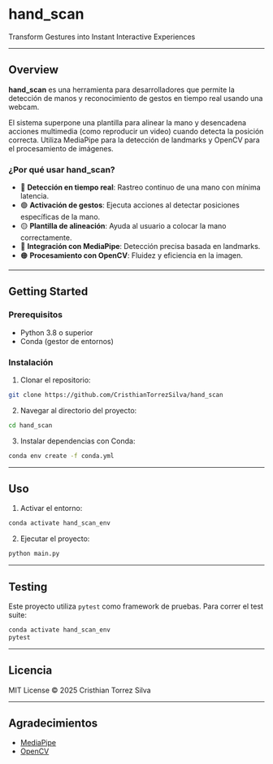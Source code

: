 # hand\_scan

Transform Gestures into Instant Interactive Experiences

---

## Overview

**hand\_scan** es una herramienta para desarrolladores que permite la detección de manos y reconocimiento de gestos en tiempo real usando una webcam.

El sistema superpone una plantilla para alinear la mano y desencadena acciones multimedia (como reproducir un video) cuando detecta la posición correcta. Utiliza MediaPipe para la detección de landmarks y OpenCV para el procesamiento de imágenes.

### ¿Por qué usar hand\_scan?

* 🔵 **Detección en tiempo real**: Rastreo continuo de una mano con mínima latencia.
* 🟢 **Activación de gestos**: Ejecuta acciones al detectar posiciones específicas de la mano.
* 🟡 **Plantilla de alineación**: Ayuda al usuario a colocar la mano correctamente.
* 🔣 **Integración con MediaPipe**: Detección precisa basada en landmarks.
* 🟠 **Procesamiento con OpenCV**: Fluidez y eficiencia en la imagen.

---

## Getting Started

### Prerequisitos

* Python 3.8 o superior
* Conda (gestor de entornos)

### Instalación

1. Clonar el repositorio:

```bash
git clone https://github.com/CristhianTorrezSilva/hand_scan
```

2. Navegar al directorio del proyecto:

```bash
cd hand_scan
```

3. Instalar dependencias con Conda:

```bash
conda env create -f conda.yml
```

---

## Uso

1. Activar el entorno:

```bash
conda activate hand_scan_env
```

2. Ejecutar el proyecto:

```bash
python main.py
```

---

## Testing

Este proyecto utiliza `pytest` como framework de pruebas. Para correr el test suite:

```bash
conda activate hand_scan_env
pytest
```

---

## Licencia

MIT License © 2025 Cristhian Torrez Silva

---

## Agradecimientos

* [MediaPipe](https://google.github.io/mediapipe/)
* [OpenCV](https://opencv.org/)
   
